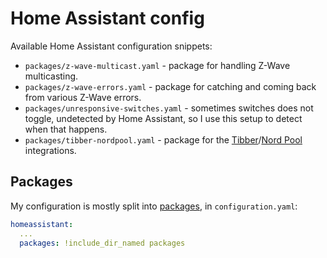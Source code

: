 # Home Assistant config

Available Home Assistant configuration snippets:

- `packages/z-wave-multicast.yaml` - package for handling Z-Wave multicasting.
- `packages/z-wave-errors.yaml` - package for catching and coming back from various Z-Wave errors.
- `packages/unresponsive-switches.yaml` - sometimes switches does not toggle, undetected by Home Assistant, so I use this setup to detect when that happens.
- `packages/tibber-nordpool.yaml` - package for the [Tibber](https://www.home-assistant.io/integrations/tibber)/[Nord Pool](https://github.com/custom-components/nordpool) integrations.

## Packages

My configuration is mostly split into [packages](https://www.home-assistant.io/docs/configuration/packages/), in `configuration.yaml`:

```yaml
homeassistant:
  ...
  packages: !include_dir_named packages
```
